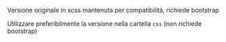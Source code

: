 Versione originale in scss mantenuta per compatibilità, richiede bootstrap

Utilizzare preferibilmente la versione nella cartella `css` (non richiede bootstrap)
